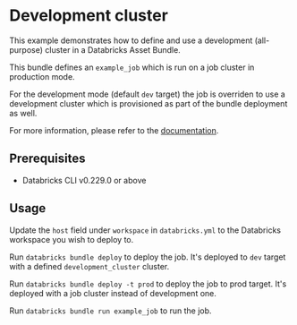 # Development cluster

This example demonstrates how to define and use a development (all-purpose) cluster in a Databricks Asset Bundle.

This bundle defines an `example_job` which is run on a job cluster in production mode.

For the development mode (default `dev` target) the job is overriden to use a development cluster which is provisioned 
as part of the bundle deployment as well.

For more information, please refer to the [documentation](TBD).

## Prerequisites

* Databricks CLI v0.229.0 or above

## Usage

Update the `host` field under `workspace` in `databricks.yml` to the Databricks workspace you wish to deploy to.

Run `databricks bundle deploy` to deploy the job. It's deployed to `dev` target with a defined `development_cluster` cluster.

Run `databricks bundle deploy -t prod` to deploy the job to prod target. It's deployed with a job cluster instead of development one.

Run `databricks bundle run example_job` to run the job.